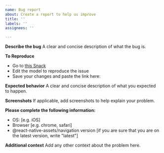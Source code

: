 ```yaml
---
name: Bug report
about: Create a report to help us improve
title: ''
labels: ''
assignees: ''

---
```


**Describe the bug**
A clear and concise description of what the bug is.

**To Reproduce**
- Go to [this Snack](https://snack.expo.dev/@sharcoux/react-native-navigation)
- Edit the model to reproduce the issue
- Save your changes and paste the link here:

**Expected behavior**
A clear and concise description of what you expected to happen.

**Screenshots**
If applicable, add screenshots to help explain your problem.

**Please complete the following information:**
 - OS: [e.g. iOS]
 - Browser [e.g. chrome, safari]
 - @react-native-assets/navigation version [if you are sure that you are on the latest version, write "latest"]

**Additional context**
Add any other context about the problem here.
